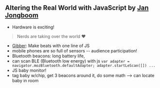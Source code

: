 Altering the Real World with JavaScript by [Jan Jongboom](http://twitter.com/janjongboom)
---

- Hardware is exciting!

> Nerds are taking over the world :heart:

- [Gibber](http://gibber.mat.ucsb.edu/): Make beats with one line of JS
- mobile phones are so full of sensors -- audience participation!
- Bluetooth beacons: long battery life,
- can scan BLE (Bluetooth low energy) with js `var adapter = navigator.mozBluetooth.defaultAdapter; adapter.startLeScan([]) ...`
- JS baby monitor!
- tag baby w/chip, get 3 beacons around it, do some math --> can locate baby in room